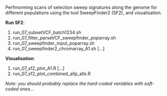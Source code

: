 Perfmorming scans of selection sweep signatures along the genome for different populations using the tool SweepFinder2 (SF2), and visualisation.

**Run SF2**:
1. run_07_subsetVCF_batch1234.sh
2. run_07_filter_parseVCF_sweepfinder_poparray.sh
3. run_07_sweepfinder_input_poparray.sh
4. run_07_sweepfinder2_chromarray_A1.sh [...]

**Visualisation**:
1. run_07_sf2_plot_A1.R [...]
2. run_07_sf2_plot_combined_allp_alls.R



_Note: you should probably replace the hard-coded variables with soft-coded ones..._
